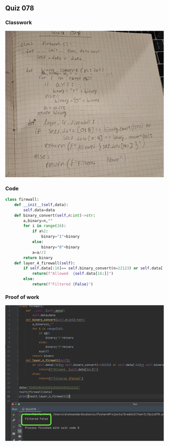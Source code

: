 ## Quiz 078
### Classwork
![](https://github.com/AleksandarDzudzevic/Year_2/blob/main/Quiz078classwork.jpg)
### Code
```.py
class firewall:
    def __init__(self,data):
        self.data=data
    def binary_convert(self,n:int)->str:
        a,binary=n,""
        for i in range(16):
            if a%2:
                binary="1"+binary
            else:
                binary="0"+binary
            a=a//2
        return binary
    def layer_4_firewall(self):
        if self.data[:16]== self.binary_convert(n=22123) or self.data[:16]== self.binary_convert(n=80):
            return(f"Allowed  {self.data[16:]}")
        else:
            return(f"Filtered {False}")
```
### Proof of work
![](https://github.com/AleksandarDzudzevic/Year_2/blob/main/Quiz078proof.png)
